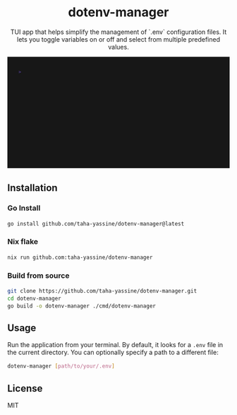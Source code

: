 <h1 align="center">dotenv-manager</h1>

<p align="center">
TUI app that helps simplify the management of `.env` configuration files. It lets you toggle variables on or off and select from multiple predefined values.
</p>

![demo](./demo.gif)

## Installation

### Go Install

```bash
go install github.com/taha-yassine/dotenv-manager@latest
```

### Nix flake

```bash
nix run github.com:taha-yassine/dotenv-manager
```

### Build from source

```bash
git clone https://github.com/taha-yassine/dotenv-manager.git
cd dotenv-manager
go build -o dotenv-manager ./cmd/dotenv-manager
```

## Usage

Run the application from your terminal. By default, it looks for a `.env` file in the current directory. You can optionally specify a path to a different file:

```bash
dotenv-manager [path/to/your/.env]
```

## License

MIT
